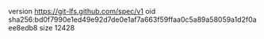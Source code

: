 version https://git-lfs.github.com/spec/v1
oid sha256:bd0f7990e1ed49e92d7de0e1af7a663f59ffaa0c5a89a58059a1d2f0aee8edb8
size 12428

